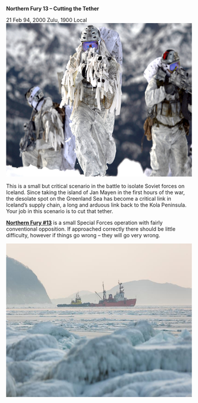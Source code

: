**Northern Fury 13 – Cutting the Tether**

21 Feb 94, 2000 Zulu, 1900
Local<img src="/assets\images\aar\nf\nfpart2\nf13\image1.jpeg" style="width:6.5in;height:4.31944in" alt="Navy Seal Iphone Wallpaper - 3696x2456 - Download HD Wallpaper - WallpaperTip" />

This is a small but critical scenario in the battle to isolate Soviet
forces on Iceland. Since taking the island of Jan Mayen in the first
hours of the war, the desolate spot on the Greenland Sea has become a
critical link in Iceland’s supply chain, a long and arduous link back to
the Kola Peninsula. Your job in this scenario is to cut that tether.

**<u>Northern Fury \#13</u>** is a small Special Forces operation with
fairly conventional opposition. If approached correctly there should be
little difficulty, however if things go wrong – they will go very wrong.

<img src="/assets\images\aar\nf\nfpart2\nf13\image2.jpeg" style="width:6.5in;height:4.33056in" alt="114 Ship Stuck Ice Photos - Free &amp;amp; Royalty-Free Stock Photos from Dreamstime" />
